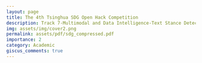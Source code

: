 ```yaml
---
layout: page
title: The 4th Tsinghua SDG Open Hack Competition
description: Track 7-Multimodal and Data Intelligence-Text Stance Detection
img: assets/img/cover2.png
permalink: assets/pdf/sdg_compressed.pdf
importance: 2
category: Academic
giscus_comments: true
---
```

